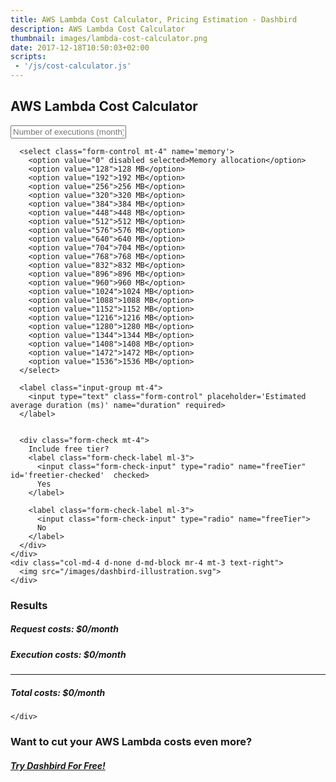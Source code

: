 ```yaml
---
title: AWS Lambda Cost Calculator, Pricing Estimation - Dashbird
description: AWS Lambda Cost Calculator
thumbnail: images/lambda-cost-calculator.png
date: 2017-12-18T10:50:03+02:00
scripts: 
 - '/js/cost-calculator.js'
---
```



<section class="container-fluid dark-bg justify-content-center">
  <div class="row">
    <div class="col text-center mt-5 d-none d-md-block">
      <h1>AWS Lambda Cost Calculator</h1>
    </div>
  </div>

  <div class="row justify-content-center mt-4">
    <div class="col-4 mt-5 d-none d-md-block">
      <label class="input-group mt-3">
        <input type="text" class="form-control align-middle" placeholder='Number of executions (month)' name="executions" required>
      </label>

      <select class="form-control mt-4" name='memory'>
        <option value="0" disabled selected>Memory allocation</option>
        <option value="128">128 MB</option>
        <option value="192">192 MB</option>
        <option value="256">256 MB</option>
        <option value="320">320 MB</option>
        <option value="384">384 MB</option>
        <option value="448">448 MB</option>
        <option value="512">512 MB</option>
        <option value="576">576 MB</option>
        <option value="640">640 MB</option>
        <option value="704">704 MB</option>
        <option value="768">768 MB</option>
        <option value="832">832 MB</option>
        <option value="896">896 MB</option>
        <option value="960">960 MB</option>
        <option value="1024">1024 MB</option>
        <option value="1088">1088 MB</option>
        <option value="1152">1152 MB</option>
        <option value="1216">1216 MB</option>
        <option value="1280">1280 MB</option>
        <option value="1344">1344 MB</option>
        <option value="1408">1408 MB</option>
        <option value="1472">1472 MB</option>
        <option value="1536">1536 MB</option>
      </select>

      <label class="input-group mt-4">
        <input type="text" class="form-control" placeholder='Estimated average duration (ms)' name="duration" required>
      </label>


      <div class="form-check mt-4">
        Include free tier?
        <label class="form-check-label ml-3">
          <input class="form-check-input" type="radio" name="freeTier" id='freetier-checked'  checked>
          Yes 
        </label>

        <label class="form-check-label ml-3">
          <input class="form-check-input" type="radio" name="freeTier">
          No
        </label>
      </div>
    </div>
    <div class="col-md-4 d-none d-md-block mr-4 mt-3 text-right">
      <img src="/images/dashbird-illustration.svg">
    </div>

  </div>

  <div class="row justify-content-center mt-4">
    <div class="col-8 text-left mt-5 d-none d-md-block mb-5">
      <h3>Results</h3>
      <h5>Request costs: <span id='requests-cost' class='float-right'>$0/month</span></h5>
      <h5>Execution costs: <span id='executions-cost' class='float-right'>$0/month</span></h5>
      <hr/>
      <h5>Total costs: <span id='total-cost' class='float-right text-green'>$0/month</span></h5>

    </div>
  </div>

  <div class='row justify-content-center mt-5 '>
    <div class='col-8 text-center'>
      <h3>Want to cut your AWS Lambda costs even more?</h3>
      <h5><a href='https://dashbird.io/' target='_blank' class='btn btn-primary mb-4 mt-3'>Try Dashbird For Free!</a></h5>
    </div>
  </div>

</section>
